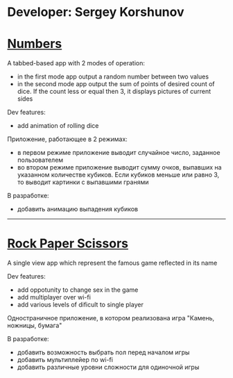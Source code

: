 # Developer: Sergey Korshunov
# [Numbers](https://github.com/Ikeret/ios_apps/tree/master/Numbers/Numbers)
A tabbed-based app with 2 modes of operation:
* in the first mode app output a random number between two values
* in the second mode app output the sum of points of desired count of dice. If the count less or equal then 3, it displays pictures of current sides
    
Dev features: 
* add animation of rolling dice

Приложение, работающее в 2 режимах:
* в первом режиме приложение выводит случайное число, заданное пользователем
* во втором режиме приложение выводит сумму очков, выпавших на указанном количестве кубиков. Если кубиков меньше или равно 3, то выводит картинки с выпавшими гранями
    
В разработке:
* добавить анимацию выпадения кубиков

***
 
# [Rock Paper Scissors](https://github.com/Ikeret/ios_apps/tree/master/Rock%20Paper%20Scissors/Rock%20Paper%20Scissors)
A single view app which represent the famous game reflected in its name
 
Dev features:
* add oppotunity to change sex in the game
* add multiplayer over wi-fi
* add various levels of dificult to single player

Одностраничное приложение, в котором реализована игра "Камень, ножницы, бумага"

В разработке:
* добавить возможность выбрать пол перед началом игры
* добавить мультиплейер по wi-fi
* добавить различные уровни сложности для одиночной игры
